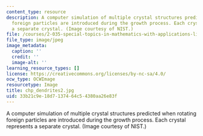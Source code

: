 ```yaml
---
content_type: resource
description: A computer simulation of multiple crystal structures predicted when rotating
  foreign particles are introduced during the growth process. Each crystal represents
  a separate crystal. (Image courtesy of NIST.)
file: /courses/2-035-special-topics-in-mathematics-with-applications-linear-algebra-and-the-calculus-of-variations-spring-2007/33b21c9e18d7137464c54380aa26e83f_chp_dendrites2.jpg
file_type: image/jpeg
image_metadata:
  caption: ''
  credit: ''
  image-alt: ''
learning_resource_types: []
license: https://creativecommons.org/licenses/by-nc-sa/4.0/
ocw_type: OCWImage
resourcetype: Image
title: chp_dendrites2.jpg
uid: 33b21c9e-18d7-1374-64c5-4380aa26e83f
---
```

A computer simulation of multiple crystal structures predicted when rotating foreign particles are introduced during the growth process. Each crystal represents a separate crystal. (Image courtesy of NIST.)